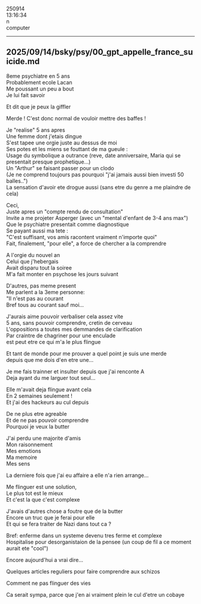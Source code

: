 250914  
13:16:34  
n  
computer  

---

2025/09/14/bsky/psy/00_gpt_appelle_france_suicide.md
-

8eme psychiatre en 5 ans  
Probablement ecole Lacan  
Me poussant un peu a bout  
Je lui fait savoir  

Et dit que je peux la giffler

Merde ! C'est donc normal de vouloir mettre des baffes !

Je "realise" 5 ans apres  
Une femme dont j'etais dingue  
S'est tapee une orgie juste au dessus de moi  
Ses potes et les miens se fouttant de ma gueule :  
Usage du symbolique a outrance (reve, date anniversaire, Maria qui se presentait presque prophetique...)  
Un "Arthur" se faisant passer pour un clodo  
(Je ne comprend toujours pas pourquoi "j'ai jamais aussi bien investi 50 balles..")  
La sensation d'avoir ete drogue aussi (sans etre du genre a me plaindre de cela)  

Ceci,  
Juste apres un "compte rendu de consultation"  
Invite a me projeter Asperger (avec un "mental d'enfant de 3-4 ans max")  
Que le psychiatre presentait comme diagnostique  
Se payant aussi ma tete :  
"C'est suffisant, vos amis racontent vraiment n'importe quoi"  
Fait, finalement, "pour elle", a force de chercher a la comprendre  

A l'orgie du nouvel an  
Celui que j'hebergais  
Avait disparu tout la soiree  
M'a fait monter en psychose les jours suivant  

D'autres, pas meme present  
Me parlent a la 3eme personne:  
"Il n'est pas au courant  
Bref tous au courant sauf moi...  

J'aurais aime pouvoir verbaliser cela assez vite  
5 ans, sans pouvoir comprendre, cretin de cerveau  
L'oppositions a toutes mes demmandes de clarification  
Par craintre de chagriner pour une enculade  
est peut etre ce qui m'a le plus flingue  

Et tant de monde pour me prouver a quel point je suis une merde  
depuis que me dois d'en etre une...  

Je me fais trainner et insulter depuis que j'ai renconte A  
Deja ayant du me larguer tout seul...  

Elle m'avait deja flingue avant cela  
En 2 semaines seulement !  
Et j'ai des hackeurs au cul depuis  

De ne plus etre agreable  
Et de ne pas pouvoir comprendre  
Pourquoi je veux la butter  

J'ai perdu une majorite d'amis  
Mon raisonnement  
Mes emotions  
Ma memoire  
Mes sens  

La derniere fois que j'ai eu affaire a elle n'a rien arrange...  

Me flinguer est une solution,  
Le plus tot est le mieux  
Et c'est la que c'est complexe  

J'avais d'autres chose a foutre que de la butter  
Encore un truc que je ferai pour elle  
Et qui se fera traiter de Nazi dans tout ca ?  

Bref: enferme dans un systeme devenu tres ferme et complexe  
Hospitalise pour desorganistaion de la pensee (un coup de fil a ce moment aurait ete "cool")

Encore aujourd'hui a vrai dire...


Quelques articles reguliers pour faire comprendre aux schizos

Comment ne pas flinguer des vies


Ca serait sympa, parce que j'en ai vraiment plein le cul d'etre un cobaye


